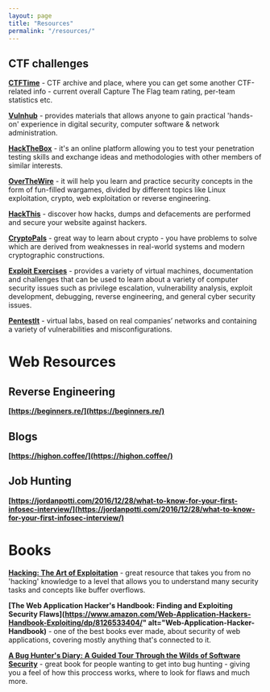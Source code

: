 ```yaml
---
layout: page
title: "Resources"
permalink: "/resources/"
---
```


<h2 class="post-title">CTF challenges</h2>

**[CTFTime](https://ctftime.org)** - CTF archive and place, where you can get some another CTF-related info - current overall Capture The Flag team rating, per-team statistics etc.

**[Vulnhub](https://www.vulnhub.com/)** - provides materials that allows anyone to gain practical 'hands-on' experience in digital security, computer software & network administration.

**[HackTheBox](https://www.hackthebox.gr)** - it's an online platform allowing you to test your penetration testing skills and exchange ideas and methodologies with other members of similar interests.

**[OverTheWire](http://overthewire.org)** - it will help you learn and practice security concepts in the form of fun-filled wargames, divided by different topics like Linux exploitation, crypto, web exploitation or reverse engineering.

**[HackThis](https://www.hackthis.co.uk)** - discover how hacks, dumps and defacements are performed and secure your website against hackers.

**[CryptoPals](http://cryptopals.com/)** - great way to learn about crypto - you have problems to solve which are derived from weaknesses in real-world systems and modern cryptographic constructions.

**[Exploit Exercises](https://exploit-exercises.com/)** - provides a variety of virtual machines, documentation and challenges that can be used to learn about a variety of computer security issues such as privilege escalation, vulnerability analysis, exploit development, debugging, reverse engineering, and general cyber security issues.

**[PentestIt](https://lab.pentestit.ru/)** - virtual labs, based on real companies’ networks and containing a variety of vulnerabilities and misconfigurations.

# Web Resources

## Reverse Engineering

**[https://beginners.re/](https://beginners.re/)**

## Blogs

**[https://highon.coffee/](https://highon.coffee/)**

## Job Hunting

**[https://jordanpotti.com/2016/12/28/what-to-know-for-your-first-infosec-interview/](https://jordanpotti.com/2016/12/28/what-to-know-for-your-first-infosec-interview/)**

# Books

**[Hacking: The Art of Exploitation](https://www.amazon.com/Hacking-Art-Exploitation-2nd-Erickson/dp/1593271441)** - great resource that takes you from no 'hacking' knowledge to a level that allows you to understand many security tasks and concepts like buffer overflows.

**[The Web Application Hacker's Handbook: Finding and Exploiting Security Flaws](https://www.amazon.com/Web-Application-Hackers-Handbook-Exploiting/dp/8126533404/" alt="Web-Application-Hacker-Handbook)** - one of the best books ever made, about security of web applications, covering mostly anything that's connected to it.

**[A Bug Hunter's Diary: A Guided Tour Through the Wilds of Software Security](https://www.amazon.com/Bug-Hunters-Diary-Software-Security/dp/1593273851/)** - great book for people wanting to get into bug hunting - giving you a feel of how this proccess works, where to look for flaws and much more.
